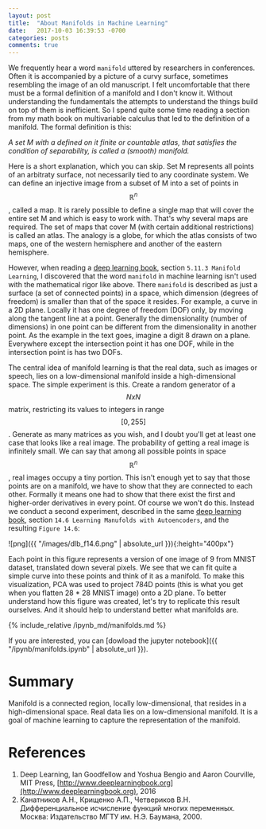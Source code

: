 ```yaml
---
layout: post
title:  "About Manifolds in Machine Learning"
date:   2017-10-03 16:39:53 -0700
categories: posts 
comments: true
---
```


We frequently hear a word `manifold` uttered by researchers in conferences. 
Often it is accompanied by a picture of a curvy surface, sometimes resembling the image of an old manuscript.
I felt uncomfortable that there must be a formal definition of a manifold and I don't know it. Without understanding the fundamentals the attempts to understand the
things build on top of them is inefficient. So I spend quite some time reading a section from my math book on multivariable calculus that led to the definition of a
manifold. The formal definition is this:

*A set M with a defined on it finite or countable atlas, that satisfies the condition of separability, is called a (smooth) manifold.*

Here is a short explanation, which you can skip. Set M represents all points of an arbitraty surface, not necessarily tied to any coordinate system. 
We can define an injective image from a subset of M into a set of points in $$\mathbb{R}^n$$, called a map.
It is rarely possible to define a single map that will cover the entire set M and which is easy to work with. That's why several maps are required. The set of
maps that cover M (with certain additional restrictions) is called an atlas. The analogy is a globe, for which the atlas consists of two maps, one of the western hemisphere
and another of the eastern hemisphere. 

However, when reading a [deep learning book](#references), section `5.11.3 Manifold Learning`, I discovered that the word `manifold` in machine learning isn't used with the mathematical rigor like above.
There `manifold` is described as just a surface (a set of connected points) in a space, which dimension (degrees of freedom) is smaller than that of the space
it resides. For example, a curve in a 2D plane. Locally it has one degree of freedom (DOF) only, by moving along the tangent line at a point. 
Generally the dimensionality (number of dimensions) in one point can be different from the dimensionality in another point. As the example in the text goes,
imagine a digit 8 drawn on a plane. Everywhere except the intersection point it has one DOF, while in the intersection point is has two DOFs.

The central idea of manifold learning is that the real data, such as images or speech, lies on a low-dimensional manifold inside a high-dimensional space. The
simple experiment is this. Create a random generator of a $$NxN$$  matrix, restricting its values to integers in range $$[0, 255]$$.
Generate as many matrices as you wish, and I doubt you'll get at least one case that looks like a real image. The probability of getting a real image is
infinitely small. We can say that among all possible points in space $$\mathbb{R}^n$$, real images occupy a tiny portion.
This isn't enough yet to say that those points are on a manifold, we have to show that they are connected to each other.
Formally it means one had to show that there exist the first and higher-order derivatives in every point.
Of course we won't do this. Instead we conduct a second experiment, described in the same [deep learning book](#references), section `14.6 Learning Manufolds with
Autoencoders`, and the resulting `Figure 14.6`:

![png]({{ "/images/dlb_f14.6.png" | absolute_url }}){:height="400px"}

Each point in this figure represents a version of one image of 9 from MNIST dataset, translated down several pixels. We see that we can fit quite a simple curve
into these points and think of it as a manifold. 
To make this visualization, PCA was used to project 784D points (this is what you get when you flatten 28 * 28 MNIST image) onto a 2D plane.
To better understand how this figure was created, let's try to replicate this result ourselves. And it should help to understand better what manifolds are.

{% include_relative /ipynb_md/manifolds.md %}

If you are interested, you can [dowload the jupyter notebook]({{ "/ipynb/manifolds.ipynb" | absolute_url }}).


# Summary
Manifold is a connected region, locally low-dimensional, that resides in a high-dimensional space. 
Real data lies on a low-dimensional manifold. 
It is a goal of machine learning to capture the representation of the manifold.

# References

1. Deep Learning, Ian Goodfellow and Yoshua Bengio and Aaron Courville, MIT Press, [http://www.deeplearningbook.org](http://www.deeplearningbook.org), 2016
2. Канатников А.Н., Крищенко А.П., Четвериков В.Н. Дифференциальное исчисление функций многих переменных. Москва: Издательство МГТУ им. Н.Э. Баумана, 2000. 

<!--
```
@book{Goodfellow-et-al-2016,
    title={Deep Learning},
    author={Ian Goodfellow and Yoshua Bengio and Aaron Courville},
    publisher={MIT Press},
    note={\url{http://www.deeplearningbook.org}},
    year={2016}
}
```
-->
